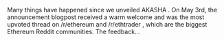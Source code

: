 Many things have happened since we unveiled AKASHA . On May 3rd, the
announcement blogpost received a warm welcome and was the most upvoted thread
on /r/ethereum and /r/ethtrader , which are the biggest Ethereum Reddit
communities. The feedback…


